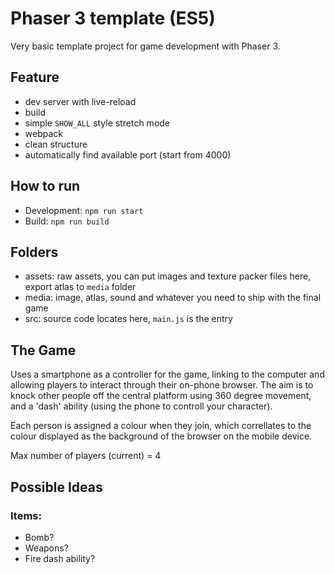 # Phaser 3 template (ES5)

Very basic template project for game development with Phaser 3.

## Feature

- dev server with live-reload
- build
- simple `SHOW_ALL` style stretch mode
- webpack
- clean structure
- automatically find available port (start from 4000)

## How to run

- Development: `npm run start`
- Build: `npm run build`

## Folders

- assets: raw assets, you can put images and texture packer files here, export atlas to `media` folder
- media: image, atlas, sound and whatever you need to ship with the final game
- src: source code locates here, `main.js` is the entry



## The Game

Uses a smartphone as a controller for the game, linking to the computer and allowing players to interact through their on-phone browser. The aim is to knock other people off the central platform using 360 degree movement, and a 'dash' ability (using the phone to controll your character). 

Each person is assigned a colour when they join, which correllates to the colour displayed as the background of the browser on the mobile device.

Max number of players (current) = 4


## Possible Ideas

### Items:
- Bomb?
- Weapons?
- Fire dash ability?
